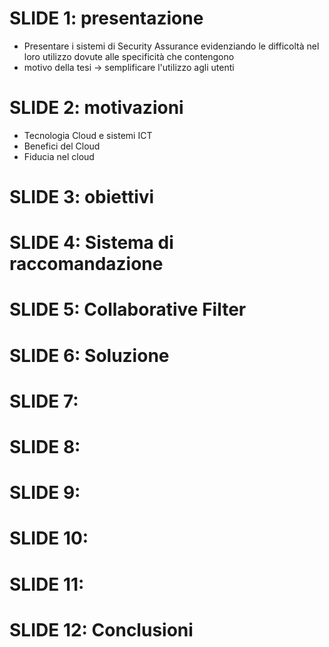 # SLIDE 1: presentazione
- Presentare i sistemi di Security Assurance evidenziando le difficoltà nel loro utilizzo dovute alle specificità che 
contengono
- motivo della tesi -> semplificare l'utilizzo agli utenti


# SLIDE 2: motivazioni
- Tecnologia Cloud e sistemi ICT
- Benefici del Cloud
- Fiducia nel cloud


# SLIDE 3: obiettivi



# SLIDE 4: Sistema di raccomandazione



# SLIDE 5: Collaborative Filter



# SLIDE 6: Soluzione



# SLIDE 7: 



# SLIDE 8: 



# SLIDE 9: 



# SLIDE 10: 



# SLIDE 11: 



# SLIDE 12: Conclusioni


